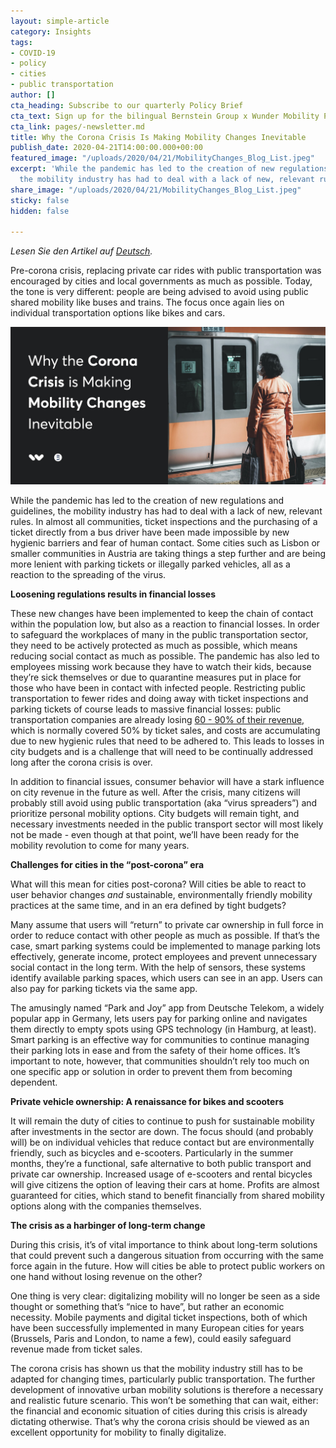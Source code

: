 ```yaml
---
layout: simple-article
category: Insights
tags:
- COVID-19
- policy
- cities
- public transportation
author: []
cta_heading: Subscribe to our quarterly Policy Brief
cta_text: Sign up for the bilingual Bernstein Group x Wunder Mobility Policy Brief, a quarterly round-up featuring fascinating articles on mobility, tech, the role of cities and regulation.
cta_link: pages/-newsletter.md
title: Why the Corona Crisis Is Making Mobility Changes Inevitable
publish_date: 2020-04-21T14:00:00.000+00:00
featured_image: "/uploads/2020/04/21/MobilityChanges_Blog_List.jpeg"
excerpt: 'While the pandemic has led to the creation of new regulations and guidelines,
  the mobility industry has had to deal with a lack of new, relevant rules. '
share_image: "/uploads/2020/04/21/MobilityChanges_Blog_List.jpeg"
sticky: false
hidden: false

---
```

_Lesen Sie den Artikel auf_ [_Deutsch_](https://www.wundermobility.com/blog/wie-die-corona-krise-eine-ver%C3%A4nderung-im-verkehrskonzept-der-st%C3%A4dte-notwendig-macht)_._

Pre-corona crisis, replacing private car rides with public transportation was encouraged by cities and local governments as much as possible. Today, the tone is very different: people are being advised to avoid using public shared mobility like buses and trains. The focus once again lies on individual transportation options like bikes and cars.

![](/uploads/2020/04/21/MobilityChanges_Blog_Body-1.jpg)

While the pandemic has led to the creation of new regulations and guidelines, the mobility industry has had to deal with a lack of new, relevant rules. In almost all communities, ticket inspections and the purchasing of a ticket directly from a bus driver have been made impossible by new hygienic barriers and fear of human contact. Some cities such as Lisbon or smaller communities in Austria are taking things a step further and are being more lenient with parking tickets or illegally parked vehicles, all as a reaction to the spreading of the virus.

**Loosening regulations results in financial losses**

These new changes have been implemented to keep the chain of contact within the population low, but also as a reaction to financial losses. In order to safeguard the workplaces of many in the public transportation sector, they need to be actively protected as much as possible, which means reducing social contact as much as possible. The pandemic has also led to employees missing work because they have to watch their kids, because they’re sick themselves or due to quarantine measures put in place for those who have been in contact with infected people. Restricting public transportation to fewer rides and doing away with ticket inspections and parking tickets of course leads to massive financial losses: public transportation companies are already losing [60 - 90% of their revenue,](https://www.verdi.de/presse/pressemitteilungen/++co++6053f842-78bb-11ea-a1d4-525400b665de) which is normally covered 50% by ticket sales, and costs are accumulating due to new hygienic rules that need to be adhered to. This leads to losses in city budgets and is a challenge that will need to be continually addressed long after the corona crisis is over.

In addition to financial issues, consumer behavior will have a stark influence on city revenue in the future as well. After the crisis, many citizens will probably still avoid using public transportation (aka “virus spreaders”) and prioritize personal mobility options. City budgets will remain tight, and necessary investments needed in the public transport sector will most likely not be made - even though at that point, we’ll have been ready for the mobility revolution to come for many years.

**Challenges for cities in the “post-corona” era**

What will this mean for cities post-corona? Will cities be able to react to user behavior changes _and_ sustainable, environmentally friendly mobility practices at the same time, and in an era defined by tight budgets?

Many assume that users will “return” to private car ownership in full force in order to reduce contact with other people as much as possible. If that’s the case, smart parking systems could be implemented to manage parking lots effectively, generate income, protect employees and prevent unnecessary social contact in the long term. With the help of sensors, these systems identify available parking spaces, which users can see in an app. Users can also pay for parking tickets via the same app.

The amusingly named “Park and Joy” app from Deutsche Telekom, a widely popular app in Germany, lets users pay for parking online and navigates them directly to empty spots using GPS technology (in Hamburg, at least). Smart parking is an effective way for communities to continue managing their parking lots in ease and from the safety of their home offices. It’s important to note, however, that communities shouldn’t rely too much on one specific app or solution in order to prevent them from becoming dependent.

**Private vehicle ownership: A renaissance for bikes and scooters**

It will remain the duty of cities to continue to push for sustainable mobility after investments in the sector are down. The focus should (and probably will) be on individual vehicles that reduce contact but are environmentally friendly, such as bicycles and e-scooters. Particularly in the summer months, they’re a functional, safe alternative to both public transport and private car ownership. Increased usage of e-scooters and rental bicycles will give citizens the option of leaving their cars at home. Profits are almost guaranteed for cities, which stand to benefit financially from shared mobility options along with the companies themselves.

**The crisis as a harbinger of long-term change**

During this crisis, it’s of vital importance to think about long-term solutions that could prevent such a dangerous situation from occurring with the same force again in the future. How will cities be able to protect public workers on one hand without losing revenue on the other?

One thing is very clear: digitalizing mobility will no longer be seen as a side thought or something that’s “nice to have”, but rather an economic necessity. Mobile payments and digital ticket inspections, both of which have been successfully implemented in many European cities for years (Brussels, Paris and London, to name a few), could easily safeguard revenue made from ticket sales.

The corona crisis has shown us that the mobility industry still has to be adapted for changing times, particularly public transportation. The further development of innovative urban mobility solutions is therefore a necessary and realistic future scenario. This won’t be something that can wait, either: the financial and economic situation of cities during this crisis is already dictating otherwise. That’s why the corona crisis should be viewed as an excellent opportunity for mobility to finally digitalize.
